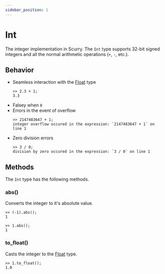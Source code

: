 ```yaml
---
sidebar_position: 1
---
```


# Int

The integer implementation in Scurry. The `Int` type supports 32-bit signed
integers and all the normal arithmetic operations (`+`, `-`, etc.).

## Behavior
- Seamless interaction with the [Float](float) type
  ```
  >> 2.3 + 1;
  3.3
  ```
- Falsey when `0`
- Errors in the event of overflow
  ```
  >> 2147483647 + 1;
  integer overflow occured in the expression: `2147483647 + 1` on line 1
  ```
- Zero division errors
  ```
  >> 3 / 0;
  division by zero occured in the expression: `3 / 0` on line 1
  ```

## Methods
The `Int` type has the following methods.

### abs()
Converts the integer to it's absolute value.
```
>> (-1).abs();
1

>> 1.abs();
1
```

### to_float()
Casts the integer to the [Float](float) type.
```
>> 1.to_float();
1.0
```
